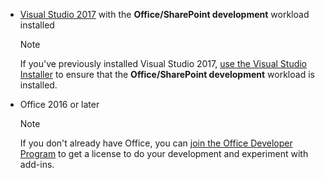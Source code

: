 - [Visual Studio 2017](https://www.visualstudio.com/vs/) with the **Office/SharePoint development** workload installed

    > [!NOTE]
    > If you've previously installed Visual Studio 2017, [use the Visual Studio Installer](https://docs.microsoft.com/visualstudio/install/modify-visual-studio) to ensure that the **Office/SharePoint development** workload is installed. 

- Office 2016 or later
    
    > [!NOTE]
    > If you don't already have Office, you can [join the Office Developer Program](https://developer.microsoft.com/en-us/office/dev-program) to get a license to do your development and experiment with add-ins.
